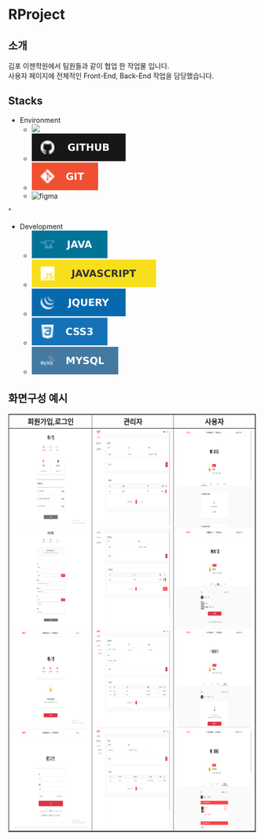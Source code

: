 # RProject
<h2>소개</h2>
    김포 이젠학원에서 팀원들과 같이 협업 한 작업물 입니다.
    <br>사용자 페이지에 전체적인 Front-End, Back-End 작업을 담당했습니다.

<h2>Stacks </h2>

+ Environment
    *  <img src="https://img.shields.io/badge/Spring-6DB33F?style=for-the-badge&logo=spring&logoColor=white">
    *  <img src="https://github.com/parkhongjoon/RProject/blob/main/img/github.svg" alt="github">
    *  <img src="https://github.com/parkhongjoon/RProject/blob/main/img/git.svg" alt="git">
    *  <img src="https://img.shields.io/badge/Figma-F24E1E?style=for-the-badge&logo=figma&logoColor=white" alt="figma">
    
"
+ Development
    * <img src="https://github.com/parkhongjoon/RProject/blob/main/img/java.svg" alt="java">
    * <img src="https://github.com/parkhongjoon/RProject/blob/main/img/js.svg" alt="js">
    * <img src="https://github.com/parkhongjoon/RProject/blob/main/img/jq.svg" alt="jq">
    * <img src="https://github.com/parkhongjoon/RProject/blob/main/img/css.svg" alt="css">
    * <img src="https://github.com/parkhongjoon/RProject/blob/main/img/sql.svg" alt="sql">

<div>
    <h2>화면구성 예시</h2>
    <table border="1" align="center">
        <thead>
            <tr>
                <th align="center">회원가입,로그인</th>
                <th align="center">관리자</th>
                <th align="center">사용자</th>
            </tr>
        </thead>
        <tbody>
            <tr>
                <td align="center">
                    <img src="https://github.com/parkhongjoon/RProject/blob/main/img/회원가입1.png" width="1000" height="200" alt="회원가입1">
                    <img src="https://github.com/parkhongjoon/RProject/blob/main/img/회원가입2.png" width="1000" height="200" alt="회원가입2">
                    <img src="https://github.com/parkhongjoon/RProject/blob/main/img/회원가입3.png" width="1000" height="200" alt="회원가입3">
                    <img src="https://github.com/parkhongjoon/RProject/blob/main/img/로그인1.png" width="1000" height="200" alt="로그인1">
                </td>
                <td align="center">
                    <img src="https://github.com/parkhongjoon/RProject/blob/main/img/관리자1.png" width="1000" height="200" alt="관리자1">
                    <img src="https://github.com/parkhongjoon/RProject/blob/main/img/관리자2.png" width="1000" height="200" alt="관리자2">
                    <img src="https://github.com/parkhongjoon/RProject/blob/main/img/관리자3.png" width="1000" height="200" alt="관리자3">
                    <img src="https://github.com/parkhongjoon/RProject/blob/main/img/관리자4.png" width="1000" height="200" alt="관리자4">
                </td>
                <td align="center">
                    <img src="https://github.com/parkhongjoon/RProject/blob/main/img/사용자1.png" width="1000" height="200" alt="사용자1">
                    <img src="https://github.com/parkhongjoon/RProject/blob/main/img/사용자3.png" width="1000" height="200" alt="사용자3">
                    <img src="https://github.com/parkhongjoon/RProject/blob/main/img/사용자4 예약없음.png" width="1000" height="200" alt="사용자4 예약없음">
                    <img src="https://github.com/parkhongjoon/RProject/blob/main/img/사용자4 예약 유.png" width="1000" height="200" alt="사용자4 예약 유">
                </td>
            </tr>
        </tbody>
    </table>
</div>

